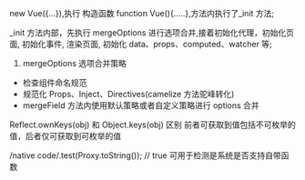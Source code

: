 new Vue({...}),执行 构造函数 function Vue(){.....},方法内执行了\_init 方法;

\_init 方法内部，先执行 mergeOptions 进行选项合并,接着初始化代理，初始化页面, 初始化事件, 渲染页面, 初始化 data、props、computed、watcher 等;

1. mergeOptions 选项合并策略

- 检查组件命名规范
- 规范化 Props、Inject、Directives(camelize 方法驼峰转化)
- mergeField 方法内使用默认策略或者自定义策略进行 options 合并

Reflect.ownKeys(obj) 和 Object.keys(obj) 区别
前者可获取到值包括不可枚举的值，后者仅可获取到可枚举的值

/native code/.test(Proxy.toString()); // true
可用于检测是系统是否支持自带函数
